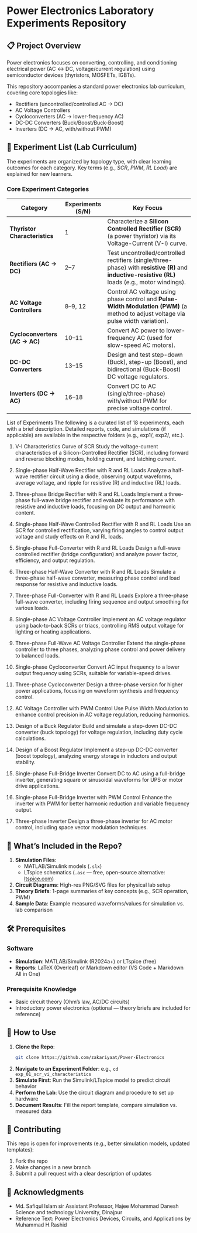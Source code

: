 # Power Electronics Laboratory Experiments Repository


## 📋 Project Overview
Power electronics focuses on converting, controlling, and conditioning electrical power (AC ↔ DC, voltage/current regulation) using semiconductor devices (thyristors, MOSFETs, IGBTs). 

This repository accompanies a standard power electronics lab curriculum, covering core topologies like:
- Rectifiers (uncontrolled/controlled AC → DC)
- AC Voltage Controllers
- Cycloconverters (AC → lower-frequency AC)
- DC-DC Converters (Buck/Boost/Buck-Boost)
- Inverters (DC → AC, with/without PWM)



## 🧪 Experiment List (Lab Curriculum)
The experiments are organized by topology type, with clear learning outcomes for each category. Key terms (e.g., *SCR*, *PWM*, *RL Load*) are explained for new learners.


### Core Experiment Categories
| Category                  | Experiments (S/N) | Key Focus                                                                 |
|---------------------------|-------------------|---------------------------------------------------------------------------|
| **Thyristor Characteristics** | 1                 | Characterize a **Silicon Controlled Rectifier (SCR)** (a power thyristor) via its Voltage-Current (V-I) curve. |
| **Rectifiers (AC → DC)**  | 2–7               | Test uncontrolled/controlled rectifiers (single/three-phase) with **resistive (R)** and **inductive-resistive (RL)** loads (e.g., motor windings). |
| **AC Voltage Controllers** | 8–9, 12           | Control AC voltage using phase control and **Pulse-Width Modulation (PWM)** (a method to adjust voltage via pulse width variation). |
| **Cycloconverters (AC → AC)** | 10–11             | Convert AC power to lower-frequency AC (used for slow-speed AC motors).  |
| **DC-DC Converters**      | 13–15             | Design and test step-down (Buck), step-up (Boost), and bidirectional (Buck-Boost) DC voltage regulators. |
| **Inverters (DC → AC)**   | 16–18             | Convert DC to AC (single/three-phase) with/without PWM for precise voltage control. |

List of Experiments
The following is a curated list of 18 experiments, each with a brief description. Detailed reports, code, and simulations (if applicable) are available in the respective folders (e.g., exp1/, exp2/, etc.).

1. V-I Characteristics Curve of SCR
Study the voltage-current characteristics of a Silicon-Controlled Rectifier (SCR), including forward and reverse blocking modes, holding current, and latching current.

2. Single-phase Half-Wave Rectifier with R and RL Loads
Analyze a half-wave rectifier circuit using a diode, observing output waveforms, average voltage, and ripple for resistive (R) and inductive (RL) loads.

3. Three-phase Bridge Rectifier with R and RL Loads
Implement a three-phase full-wave bridge rectifier and evaluate its performance with resistive and inductive loads, focusing on DC output and harmonic content.

4. Single-phase Half-Wave Controlled Rectifier with R and RL Loads
Use an SCR for controlled rectification, varying firing angles to control output voltage and study effects on R and RL loads.

5. Single-phase Full-Converter with R and RL Loads
Design a full-wave controlled rectifier (bridge configuration) and analyze power factor, efficiency, and output regulation.

6. Three-phase Half-Wave Converter with R and RL Loads
Simulate a three-phase half-wave converter, measuring phase control and load response for resistive and inductive loads.

7. Three-phase Full-Converter with R and RL Loads
Explore a three-phase full-wave converter, including firing sequence and output smoothing for various loads.

8. Single-phase AC Voltage Controller
Implement an AC voltage regulator using back-to-back SCRs or triacs, controlling RMS output voltage for lighting or heating applications.

9. Three-phase Full-Wave AC Voltage Controller
Extend the single-phase controller to three phases, analyzing phase control and power delivery to balanced loads.

10. Single-phase Cycloconverter
Convert AC input frequency to a lower output frequency using SCRs, suitable for variable-speed drives.

11. Three-phase Cycloconverter
Design a three-phase version for higher power applications, focusing on waveform synthesis and frequency control.

12. AC Voltage Controller with PWM Control
Use Pulse Width Modulation to enhance control precision in AC voltage regulation, reducing harmonics.

13. Design of a Buck Regulator
Build and simulate a step-down DC-DC converter (buck topology) for voltage regulation, including duty cycle calculations.

14. Design of a Boost Regulator
Implement a step-up DC-DC converter (boost topology), analyzing energy storage in inductors and output stability.

15. Single-phase Full-Bridge Inverter
Convert DC to AC using a full-bridge inverter, generating square or sinusoidal waveforms for UPS or motor drive applications.

16. Single-phase Full-Bridge Inverter with PWM Control
Enhance the inverter with PWM for better harmonic reduction and variable frequency output.

17. Three-phase Inverter
Design a three-phase inverter for AC motor control, including space vector modulation techniques.


## 📂 What’s Included in the Repo?
1. **Simulation Files**:
   - MATLAB/Simulink models (`.slx`)
   - LTspice schematics (`.asc` — free, open-source alternative: [ltspice.com](https://www.analog.com/en/design-center/design-tools-and-calculators/ltspice-simulator.html))
2. **Circuit Diagrams**: High-res PNG/SVG files for physical lab setup
3. **Theory Briefs**: 1-page summaries of key concepts (e.g., SCR operation, PWM)
4. **Sample Data**: Example measured waveforms/values for simulation vs. lab comparison


## 🛠️ Prerequisites
### Software
- **Simulation**: MATLAB/Simulink (R2024a+) or LTspice (free)
- **Reports**: LaTeX (Overleaf) or Markdown editor (VS Code + Markdown All in One)

### Prerequisite Knowledge
- Basic circuit theory (Ohm’s law, AC/DC circuits)
- Introductory power electronics (optional — theory briefs are included for reference)


## 🚀 How to Use
1. **Clone the Repo**:
   ```bash
   git clone https://github.com/zakariyaat/Power-Electronics
   ```
2. **Navigate to an Experiment Folder**: e.g., `cd exp_01_scr_vi_characteristics`
3. **Simulate First**: Run the Simulink/LTspice model to predict circuit behavior
4. **Perform the Lab**: Use the circuit diagram and procedure to set up hardware
5. **Document Results**: Fill the report template, compare simulation vs. measured data


## 🤝 Contributing
This repo is open for improvements (e.g., better simulation models, updated templates):
1. Fork the repo
2. Make changes in a new branch
3. Submit a pull request with a clear description of updates


## 🙏 Acknowledgments
- Md. Safiqul Islam sir Assistant Professor, Hajee Mohammad Danesh Science and technology University, Dinajpur
- Reference Text: Power Electronics Devices, Circuits, and Applications by Muhammad H.Rashid

